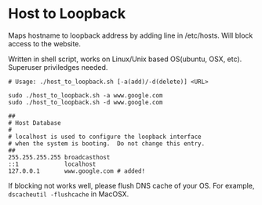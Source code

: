 # Host to Loopback

Maps hostname to loopback address by adding line in /etc/hosts. Will block access to the website.

Written in shell script, works on Linux/Unix based OS(ubuntu, OSX, etc). Superuser priviledges needed.

```shell
# Usage: ./host_to_loopback.sh [-a(add)/-d(delete)] <URL>

sudo ./host_to_loopback.sh -a www.google.com
sudo ./host_to_loopback.sh -d www.google.com
```

```
##
# Host Database
#
# localhost is used to configure the loopback interface
# when the system is booting.  Do not change this entry.
##
255.255.255.255 broadcasthost
::1             localhost
127.0.0.1       www.google.com # added!
```

If blocking not works well, please flush DNS cache of your OS. For example, `dscacheutil -flushcache` in MacOSX.

